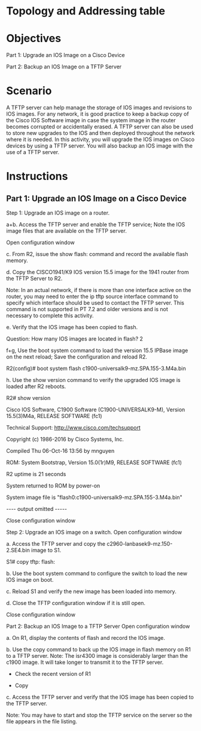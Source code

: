 # Topology and Addressing table

# Objectives
Part 1: Upgrade an IOS Image on a Cisco Device

Part 2: Backup an IOS Image on a TFTP Server

# Scenario
A TFTP server can help manage the storage of IOS images and revisions to IOS images. For any network, it is good practice to keep a backup copy of the Cisco IOS Software image in case the system image in the router becomes corrupted or accidentally erased. A TFTP server can also be used to store new upgrades to the IOS and then deployed throughout the network where it is needed. In this activity, you will upgrade the IOS images on Cisco devices by using a TFTP server. You will also backup an IOS image with the use of a TFTP server.

# Instructions
## Part 1: Upgrade an IOS Image on a Cisco Device

Step 1: Upgrade an IOS image on a router.

a+b.     Access the TFTP server and enable the TFTP service; Note the IOS image files that are available on the TFTP server.

Open configuration window

c.     From R2, issue the show flash: command and record the available flash memory.

d.     Copy the CISCO1941/K9 IOS version 15.5 image for the 1941 router from the TFTP Server to R2.

Note: In an actual network, if there is more than one interface active on the router, you may need to enter the ip tftp source interface command to specify which interface should be used to contact the TFTP server. This command is not supported in PT 7.2 and older versions and is not necessary to complete this activity.

e.     Verify that the IOS image has been copied to flash.

Question:
How many IOS images are located in flash? 2

f+g,      Use the boot system command to load the version 15.5 IPBase image on the next reload; Save the configuration and reload R2.

R2(config)# boot system flash c1900-universalk9-mz.SPA.155-3.M4a.bin

h.     Use the show version command to verify the upgraded IOS image is loaded after R2 reboots.

R2# show version

Cisco IOS Software, C1900 Software (C1900-UNIVERSALK9-M), Version 15.5(3)M4a, RELEASE SOFTWARE (fc1)

Technical Support: http://www.cisco.com/techsupport

Copyright (c) 1986-2016 by Cisco Systems, Inc.

Compiled Thu 06-Oct-16 13:56 by mnguyen

 

ROM: System Bootstrap, Version 15.0(1r)M9, RELEASE SOFTWARE (fc1)

 

R2 uptime is 21 seconds

System returned to ROM by power-on

System image file is "flash0:c1900-universalk9-mz.SPA.155-3.M4a.bin"

---- output omitted -----

Close configuration window

Step 2: Upgrade an IOS image on a switch.
Open configuration window

a.     Access the TFTP server and copy the c2960-lanbasek9-mz.150-2.SE4.bin image to S1.

S1# copy tftp: flash:

b.     Use the boot system command to configure the switch to load the new IOS image on boot.

c.     Reload S1 and verify the new image has been loaded into memory.

d.     Close the TFTP configuration window if it is still open.

Close configuration window

Part 2: Backup an IOS Image to a TFTP Server
Open configuration window

a.     On R1, display the contents of flash and record the IOS image.

b.     Use the copy command to back up the IOS image in flash memory on R1 to a TFTP server. Note: The isr4300 image is considerably larger than the c1900 image. It will take longer to transmit it to the TFTP server.

- Check the recent version of R1
  
- Copy
  

c.     Access the TFTP server and verify that the IOS image has been copied to the TFTP server.

Note: You may have to start and stop the TFTP service on the server so the file appears in the file listing.
